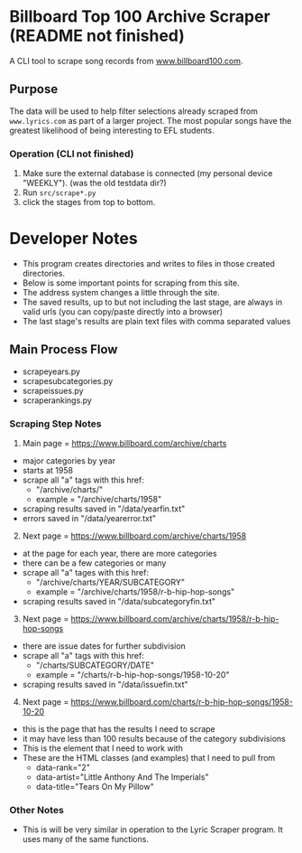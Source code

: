 # Billboard Top 100 Archive Scraper (README not finished)
A CLI tool to scrape song records from www.billboard100.com.

## Purpose
The data will be used to help filter selections already scraped from `www.lyrics.com` as part of a larger project.
The most popular songs have the greatest likelihood of being interesting to EFL students.

### Operation (CLI not finished)
1. Make sure the external database is connected (my personal device "WEEKLY"). (was the old testdata dir?)
2. Run `src/scrape*.py`
3. click the stages from top to bottom.

# Developer Notes
* This program creates directories and writes to files in those created directories.
* Below is some important points for scraping from this site.
* The address system changes a little through the site.
* The saved results, up to but not including the last stage, are always in valid urls (you can copy/paste directly into a browser)
* The last stage's results are plain text files with comma separated values

## Main Process Flow
* scrapeyears.py
* scrapesubcategories.py
* scrapeissues.py
* scraperankings.py

### Scraping Step Notes
1. Main page = https://www.billboard.com/archive/charts
  * major categories by year
  * starts at 1958
  * scrape all "a" tags with this href:
    * "/archive/charts/"
    * example = "/archive/charts/1958"
  * scraping results saved in "/data/yearfin.txt"
  * errors saved in "/data/yearerror.txt"

2. Next page = https://www.billboard.com/archive/charts/1958
  * at the page for each year, there are more categories
  * there can be a few categories or many
  * scrape all "a" tages with this href:
    * "/archive/charts/YEAR/SUBCATEGORY"
    * example = "/archive/charts/1958/r-b-hip-hop-songs"
  * scraping results saved in "/data/subcategoryfin.txt"

3. Next page = https://www.billboard.com/archive/charts/1958/r-b-hip-hop-songs
  * there are issue dates for further subdivision
  * scrape all "a" tags with this href:
    * "/charts/SUBCATEGORY/DATE"
    * example = "/charts/r-b-hip-hop-songs/1958-10-20"
  * scraping results saved in "/data/issuefin.txt"

4. Next page = https://www.billboard.com/charts/r-b-hip-hop-songs/1958-10-20
  * this is the page that has the results I need to scrape
  * it may have less than 100 results because of the category subdivisions
  * This is the element that I need to work with
  * These are the HTML classes (and examples) that I need to pull from
    * data-rank="2" 
    * data-artist="Little Anthony And The Imperials" 
    * data-title="Tears On My Pillow" 

### Other Notes
* This is will be very similar in operation to the Lyric Scraper program. It uses many of the same functions.
